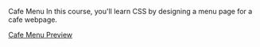 Cafe Menu
In this course, you'll learn CSS by designing a menu page for a cafe webpage.

<a href="https://htmlpreview.github.io/?https://github.com/chezcye/free-code-camp/blob/35cb822f62cf8abf472413da481f0b0907aa347a/responsive-web-design/cafe-menu/index.html">Cafe Menu Preview</a>
